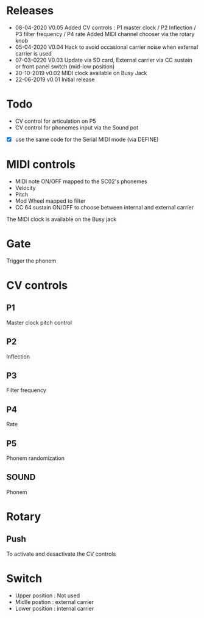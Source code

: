# Releases 

- 08-04-2020    V0.05
 Added CV controls : P1 master clock / P2 Inflection / P3 filter frequency / P4 rate
 Added MIDI channel chooser via the rotary knob
- 05-04-2020	V0.04
Hack to avoid occasional carrier noise when external carrier is used
- 07-03-0220	V0.03
Update via SD card, External carrier via CC sustain or front panel switch (mid-low position)
- 20-10-2019	v0.02
MIDI clock available on
Busy Jack
- 22-06-2019	v0.01
Initial release

# Todo
- CV control for articulation on P5
- CV control for phonemes input via the Sound pot
- [x] use the same code for the Serial MIDI mode (via DEFINE)


# MIDI controls
- MIDI note ON/OFF mapped to the SC02's phonemes
- Velocity
- Pitch
- Mod Wheel mapped to filter
- CC 64 sustain ON/OFF to choose between internal and external carrier

The MIDI clock is available on the Busy jack

# Gate
Trigger the phonem

# CV controls

## P1
Master clock pitch control

## P2
Inflection

## P3
Filter frequency

## P4
Rate

## P5
Phonem randomization 

## SOUND
Phonem

# Rotary
## Push
To activate and desactivate the CV controls

# Switch
- Upper position : Not used
- Midlle postion : external carrier
- Lower position : internal carrier